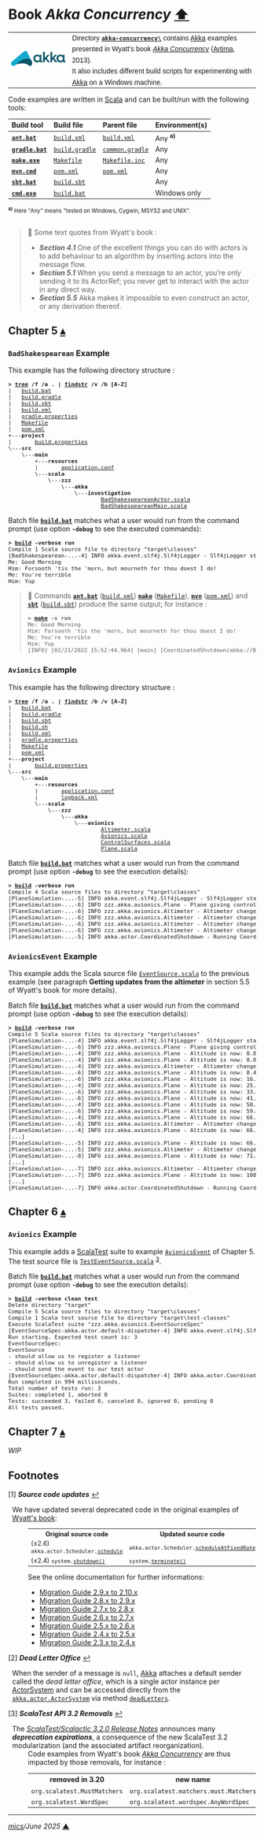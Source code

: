 # <span id="top">Book <i>Akka Concurrency</i></span> <span style="size:30%;"><a href="../README.md">⬆</a></span>

<table style="font-family:Helvetica,Arial;line-height:1.6;">
  <tr>
  <td style="border:0;padding:0 10px 0 0;min-width:120px;"><a href="https://akka.io/" rel="external"><img src="../docs/images/akka.svg" width="120" alt="Akka project"/></a></td>
  <td style="border:0;padding:0;vertical-align:text-top;">Directory <a href="."><strong><code>akka-concurrency\</code></strong></a> contains <a href="https://akka.io/" rel="external">Akka</a> examples presented in Wyatt's book <a href="https://www.artima.com/shop/akka_concurrency" rel="external"><i>Akka Concurrency</i></a> (<a href="https://www.artima.com/books/" rel="external" title="Artima">Artima</a>, 2013).<br/>It also includes different build scripts for experimenting with <a href="https://akka.io/" rel="external">Akka</a> on a Windows machine.</td>
  </tr>
</table>


Code examples are written in [Scala] and can be built/run with the following tools:

| Build&nbsp;tool | Build&nbsp;file | Parent&nbsp;file | Environment(s) |
|:----------------|:----------------|:-----------------|:---------------|
| [**`ant.bat`**][apache_ant_cli] | [`build.xml`](./Chapter05/BadShakespearean/build.xml) | [`build.xml`](./build.xml) | Any <sup><b>a)</b></sup> |
| [**`gradle.bat`**][gradle_cli] | [`build.gradle`](./Chapter05/BadShakespearean/build.gradle) | [`common.gradle`](./common.gradle) | Any |
| [**`make.exe`**][make_cli] | [`Makefile`](./Chapter05/BadShakespearean/Makefile) | [`Makefile.inc`](./Makefile.inc) | Any |
| [**`mvn.cmd`**][apache_maven_cli] | [`pom.xml`](./Chapter05/BadShakespearean/pom.xml) | [`pom.xml`](./pom.xml) | Any |
| [**`sbt.bat`**][sbt_cli] | [`build.sbt`](./Chapter05/BadShakespearean/build.sbt) | &nbsp;        | Any |
| [**`cmd.exe`**][cmd_cli] | [`build.bat`](./Chapter05/BadShakespearean/build.bat)   |  &nbsp;        | Windows only |
<div style="font-size:80%;">
<sup><b>a)</b></sup> Here "Any" means "tested on Windows, Cygwin, MSYS2 and UNIX".<br/>&nbsp;
</div>

> **:mag_right:** Some text quotes from Wyatt's book :
> - ***Section 4.1*** One of the excellent things you can do with actors is to add behaviour to an algorithm by inserting actors into the message flow.
> - ***Section 5.1*** When you send a message to an actor, you’re only sending it to its ActorRef; you never get to interact with the actor in any direct way.
> - ***Section 5.5*** Akka makes it impossible to even construct an actor, or any derivation thereof.

## <span id="ch05">Chapter 5</span> [**&#x25B4;**](#top)

### <span id="ch05_badshakespearean">`BadShakespearean` Example</span>

This example has the following directory structure :

<pre style="font-size:80%;">
<b>&gt; <a href="https://learn.microsoft.com/en-us/windows-server/administration/windows-commands/tree" rel="external">tree</a> /f /a . | <a href="https://learn.microsoft.com/en-us/windows-server/administration/windows-commands/findstr" rel="external">findstr</a> /v /b [A-Z]</b>
|   <a href="./Chapter05/BadShakespearean/build.bat">build.bat</a>
|   <a href="./Chapter05/BadShakespearean/build.gradle">build.gradle</a>
|   <a href="./Chapter05/BadShakespearean/build.sbt">build.sbt</a>
|   <a href="./Chapter05/BadShakespearean/build.xml">build.xml</a>
|   <a href="./Chapter05/BadShakespearean/gradle.properties">gradle.properties</a>
|   <a href="./Chapter05/BadShakespearean/Makefile">Makefile</a>
|   <a href="./Chapter05/BadShakespearean/pom.xml">pom.xml</a>
+---<b>project</b>
|       <a href="./Chapter05/BadShakespearean/project/build.properties">build.properties</a>
\---<b>src</b>
    \---<b>main</b>
        +---<b>resources</b>
        |       <a href="./Chapter05/BadShakespearean/src/main/resources/application.conf">application.conf</a>
        \---<b>scala</b>
            \---<b>zzz</b>
                \---<b>akka</b>
                    \---<b>investigation</b>
                            <a href="./Chapter05/BadShakespearean/src/main/scala/zzz/akka/investigation/BadShakespeareanActor.scala">BadShakespeareanActor.scala</a>
                            <a href="./Chapter05/BadShakespearean/src/main/scala/zzz/akka/investigation/BadShakespeareanMain.scala">BadShakespeareanMain.scala</a>
</pre>

Batch file [**`build.bat`**](./Chapter05/BadShakespearean/build.bat) matches what a user would run from the command prompt (use option **`-debug`** to see the executed commands):

<pre style="font-size:80%;">
<b>&gt; <a href="Chapter05/BadShakespearean/build.bat">build</a> -verbose run</b>
Compile 1 Scala source file to directory "target\classes"
[BadShakespearean-...-4] INFO akka.event.slf4j.Slf4jLogger - Slf4jLogger started
Me: Good Morning
Him: Forsooth 'tis the 'morn, but mourneth for thou doest I do!
Me: You're terrible
Him: Yup
</pre>

> **:mag_right:** Commands [**`ant.bat`**][apache_ant_cli] ([`build.xml`](./Chapter05/BadShakespearean/build.xml)) [**`make`**][make_cli] ([`Makefile`](./Chapter05/BadShakespearean/Makefile)), [**`mvn`**][apache_maven_cli] ([`pom.xml`](./Chapter05/BadShakespearean/pom.xml)) and [**`sbt`**][sbt_cli] ([`build.sbt`](./Chapter05/BadShakespearean/build.sbt)) produce the same output; for instance :
> <pre style="font-size:80%;">
> <b>&gt; <a href="https://www.gnu.org/software/make/manual/html_node/Running.html">make</a> -s run</b>
> Me: Good Morning
> Him: Forsooth 'tis the 'morn, but mourneth for thou doest I do!
> Me: You're terrible
> Him: Yup
> [INFO] [02/21/2022 15:52:44.964] [main] [CoordinatedShutdown(akka://BadShakespearean)] Running CoordinatedShutdown with reason [ActorSystemTerminateReason]
> </pre>

### <span id="ch05_avionics">`Avionics` Example</span>

This example has the following directory structure :

<pre style="font-size:80%;">
<b>&gt; <a href="">tree</a> /f /a . | <a href="">findstr</a> /b /v [A-Z]</b>
|   <a href="./Chapter05/Avionics/build.bat">build.bat</a>
|   <a href="./Chapter05/Avionics/build.gradle">build.gradle</a>
|   <a href="./Chapter05/Avionics/build.sbt">build.sbt</a>
|   <a href="./Chapter05/Avionics/build.sh">build.sh</a>
|   <a href="./Chapter05/Avionics/build.xml">build.xml</a>
|   <a href="./Chapter05/Avionics/gradle.properties">gradle.properties</a>
|   <a href="./Chapter05/Avionics/Makefile">Makefile</a>
|   <a href="./Chapter05/Avionics/pom.xml">pom.xml</a>
+---<b>project</b>
|       <a href="./Chapter05/Avionics/project/build.properties">build.properties</a>
\---<b>src</b>
    \---<b>main</b>
        +---<b>resources</b>
        |       <a href="./Chapter05/Avionics/src/main/resources/application.conf">application.conf</a>
        |       <a href="./Chapter05/Avionics/src/main/resources/logback.xml">logback.xml</a>
        \---<b>scala</b>
            \---<b>zzz</b>
                \---<b>akka</b>
                    \---<b>avionics</b>
                            <a href="./Chapter05/Avionics/src/main/scala/zzz/akka/avionics/Altimeter.scala">Altimeter.scala</a>
                            <a href="./Chapter05/Avionics/src/main/scala/zzz/akka/avionics/Avionics.scala">Avionics.scala</a>
                            <a href="./Chapter05/Avionics/src/main/scala/zzz/akka/avionics/ControlSurfaces.scala">ControlSurfaces.scala</a>
                            <a href="./Chapter05/Avionics/src/main/scala/zzz/akka/avionics/Plane.scala">Plane.scala</a>
</pre>

Batch file [**`build.bat`**](./Chapter05/Avionics/build.bat) matches what a user would run from the command prompt (use option **`-debug`** to see the execution details):

<pre style="font-size:80%;">
<b>&gt; <a href="./Chapter05/Avionics/build.bat">build</a> -verbose run</b>
Compile 4 Scala source files to directory "target\classes"
[PlaneSimulation-...-5] INFO akka.event.slf4j.Slf4jLogger - Slf4jLogger started
[PlaneSimulation-...-6] INFO zzz.akka.avionics.Plane - Plane giving control.
[PlaneSimulation-...-6] INFO zzz.akka.avionics.Altimeter - Altimeter changed rate of climb to 5000.0.
[PlaneSimulation-...-6] INFO zzz.akka.avionics.Altimeter - Altimeter changed rate of climb to 0.0.
[PlaneSimulation-...-6] INFO zzz.akka.avionics.Altimeter - Altimeter changed rate of climb to 2500.0.
[PlaneSimulation-...-6] INFO zzz.akka.avionics.Altimeter - Altimeter changed rate of climb to 0.0.
[PlaneSimulation-...-5] INFO akka.actor.CoordinatedShutdown - Running CoordinatedShutdown with reason [ActorSystemTerminateReason]
</pre>

### <span id="ch05_avionics_event">`AvionicsEvent` Example</span>

This example adds the Scala source file [`EventSource.scala`](./Chapter05/AvionicsEvent//src/main/scala/zzz/akka/avionics/EventSource.scala) to the previous example (see paragraph **Getting updates from the altimeter** in section 5.5 of Wyatt's book for more details).

Batch file [**`build.bat`**](./Chapter05/AvionicsEvent/build.bat) matches what a user would run from the command prompt (use option **`-debug`** to see the execution details):

<pre style="font-size:80%;">
<b>&gt; <a href="./Chapter05/AvionicsEvent/build.bat">build</a> -verbose run</b>
Compile 5 Scala source files to directory "target\classes"
[PlaneSimulation-...-4] INFO akka.event.slf4j.Slf4jLogger - Slf4jLogger started
[PlaneSimulation-...-6] INFO zzz.akka.avionics.Plane - Plane giving control.
[PlaneSimulation-...-4] INFO zzz.akka.avionics.Plane - Altitude is now: 0.0
[PlaneSimulation-...-4] INFO zzz.akka.avionics.Plane - Altitude is now: 0.0
[PlaneSimulation-...-4] INFO zzz.akka.avionics.Altimeter - Altimeter changed rate of climb to 5000.0.
[PlaneSimulation-...-6] INFO zzz.akka.avionics.Plane - Altitude is now: 8.416666666666666
[PlaneSimulation-...-6] INFO zzz.akka.avionics.Plane - Altitude is now: 16.75
[PlaneSimulation-...-4] INFO zzz.akka.avionics.Plane - Altitude is now: 25.083333333333336
[PlaneSimulation-...-6] INFO zzz.akka.avionics.Plane - Altitude is now: 33.41666666666667
[PlaneSimulation-...-6] INFO zzz.akka.avionics.Plane - Altitude is now: 41.833333333333336
[PlaneSimulation-...-4] INFO zzz.akka.avionics.Plane - Altitude is now: 50.16666666666667
[PlaneSimulation-...-6] INFO zzz.akka.avionics.Plane - Altitude is now: 59.833333333333336
[PlaneSimulation-...-4] INFO zzz.akka.avionics.Plane - Altitude is now: 66.91666666666667
[PlaneSimulation-...-6] INFO zzz.akka.avionics.Altimeter - Altimeter changed rate of climb to 0.0.
[PlaneSimulation-...-4] INFO zzz.akka.avionics.Plane - Altitude is now: 66.91666666666667
[...]
[PlaneSimulation-...-5] INFO zzz.akka.avionics.Plane - Altitude is now: 66.91666666666667
[PlaneSimulation-...-5] INFO zzz.akka.avionics.Altimeter - Altimeter changed rate of climb to 2500.0.
[PlaneSimulation-...-8] INFO zzz.akka.avionics.Plane - Altitude is now: 71.125
[...]
[PlaneSimulation-...-7] INFO zzz.akka.avionics.Altimeter - Altimeter changed rate of climb to 0.0.
[PlaneSimulation-...-7] INFO zzz.akka.avionics.Plane - Altitude is now: 108.75000000000001
[...]
[PlaneSimulation-...-7] INFO akka.actor.CoordinatedShutdown - Running CoordinatedShutdown with reason [ActorSystemTerminateReason]
</pre>

## <span id="ch06">Chapter 6</span> [**&#x25B4;**](#top)

### <span id="ch06_avionics">`Avionics` Example</span>

This example adds a [ScalaTest] suite to example [`AvionicsEvent`](#ch05_avionics_event) of Chapter 5. The test source file is [`TestEventSource.scala`](./Chapter06/Avionics/src/test/scala/zzz/akka/avionics/TestEventSource.scala) <sup id="anchor_03">[3](#footnote_03)</sup>.

Batch file [**`build.bat`**](./Chapter05/Avionics/build.bat) matches what a user would run from the command prompt (use option **`-debug`** to see the execution details):

<pre style="font-size:80%;">
<b>&gt; <a href="./Chapter06/Avionics/build.bat">build</a> -verbose clean test</b>
Delete directory "target"
Compile 5 Scala source files to directory "target\classes"
Compile 1 Scala test source file to directory "target\test-classes"
Execute ScalaTest suite "zzz.akka.avionics.EventSourceSpec"
[EventSourceSpec-akka.actor.default-dispatcher-4] INFO akka.event.slf4j.Slf4jLogger - Slf4jLogger started
Run starting. Expected test count is: 3
EventSourceSpec:
EventSource
- should allow us to register a listener
- should allow us to unregister a listener
- should send the event to our test actor
[EventSourceSpec-akka.actor.default-dispatcher-4] INFO akka.actor.CoordinatedShutdown - Running CoordinatedShutdown with reason [ActorSystemTerminateReason]
Run completed in 994 milliseconds.
Total number of tests run: 3
Suites: completed 1, aborted 0
Tests: succeeded 3, failed 0, canceled 0, ignored 0, pending 0
All tests passed.
</pre>

## <span id="ch07">Chapter 7</span> [**&#x25B4;**](#top)

*WIP*

## <span id="footnotes">Footnotes</span>

<span id="footnote_01">[1]</span> ***Source code updates*** [↩](#anchor_01)

<dl><dd style="margin:0 0 0 8px;">
We have updated several deprecated code in the original examples of <a href="https://www.artima.com/shop/akka_concurrency">Wyatt's book</a>:
</dd>
<dd>
<table style="font-size:90%;">
<tr>
<th>Original source code</th>
<th>Updated source code</th>
</tr>
<tr>
<td>(&le;2.6) <code>akka.actor.Scheduler.<a href="https://doc.akka.io/api/akka/2.6/akka/actor/Scheduler.html#schedule(initialDelay:scala.concurrent.duration.FiniteDuration,interval:scala.concurrent.duration.FiniteDuration,runnable:Runnable)(implicitexecutor:scala.concurrent.ExecutionContext):akka.actor.Cancellable">schedule</a></code></td>
<td><code>akka.actor.Scheduler.<a href="https://doc.akka.io/api/akka/2.6/akka/actor/Scheduler.html#scheduleAtFixedRate(initialDelay:java.time.Duration,interval:java.time.Duration,receiver:akka.actor.ActorRef,message:Any,executor:scala.concurrent.ExecutionContext,sender:akka.actor.ActorRef):akka.actor.Cancellable">scheduleAtFixedRate</a></code></td>
</tr>
<tr style="padding:0;">
<td>(&le;2.4) <code>system.<a href="https://doc.akka.io/docs/akka/2.4/project/migration-guide-2.3.x-2.4.x.html#Actor_system_shutdown">shutdown()</a></code></td>
<td><code>system.<a href="https://doc.akka.io/api/akka/current/akka/actor/ActorSystem.html#terminate():scala.concurrent.Future[akka.actor.Terminated]">terminate()</a</code></td>
</tr>
</table>
See the online documentation for further informations: 
<ul>
<li><a href="https://doc.akka.io/libraries/akka-core/current/project/migration-guide-2.9.x-2.10.x.html">Migration Guide 2.9.x to 2.10.x</a></li>
<li><a href="https://doc.akka.io/docs/akka/current/project/migration-guide-2.8.x-2.9.x.html">Migration Guide 2.8.x to 2.9.x</a></li>
<li><a href="https://doc.akka.io/docs/akka/current/project/migration-guide-2.7.x-2.8.x.html">Migration Guide 2.7.x to 2.8.x</a></li>
<li><a href="https://doc.akka.io/docs/akka/current/project/migration-guide-2.6.x-2.7.x.html" rel="external">Migration Guide 2.6.x to 2.7.x</a></li>
<li><a href="https://doc.akka.io/docs/akka/current/project/migration-guide-2.5.x-2.6.x.html" rel="external">Migration Guide 2.5.x to 2.6.x</a></li>
<li><a href="https://doc.akka.io/docs/akka/2.5.32/project/migration-guide-2.4.x-2.5.x.html" rel="external">Migration Guide 2.4.x to 2.5.x</a></li>
<li><a href="https://doc.akka.io/docs/akka/2.4/project/migration-guide-2.3.x-2.4.x.html" rel="external">Migration Guide 2.3.x to 2.4.x</a></li>
</ul>
</dd></dl>

<span id="footnote_02">[2]</span> ***Dead Letter Office*** [↩](#anchor_02)

<dl><dd style="margin:0 0 0 8px;">
When the sender of a message is <code>null</code>, <a href="https://akka.io/" rel="external">Akka</a> attaches a default sender called the <i>dead letter office</i>, which is a single actor instance per <a href="https://doc.akka.io/docs/akka/current/general/actor-systems.html" rel="external">ActorSystem</a> and can be accessed directly from the <a href="https://doc.akka.io/japi/akka/current/akka/actor/ActorSystem.html"><code>akka.actor.ActorSystem</code></a> via method <a href="https://doc.akka.io/japi/akka/current/akka/actor/ActorSystem.html#deadLetters()" rel="external"><code>deadLetters</code></a>.
</dd></dl>

<span id="footnote_03">[3]</span> ***ScalaTest API 3.2 Removals*** [↩](#anchor_03)

<dl><dd style="margin:0 0 0 8px;">
The <a href="https://www.scalatest.org/release_notes/3.2.0"><i>ScalaTest/Scalactic 3.2.0 Release Notes</i></a> announces many <b><i>deprecation expirations</i></b>, a consequence of the new ScalaTest 3.2 modularization (and the associated artifact reorganization).
</dd>
<dd>
Code examples from Wyatt's book <a href="https://www.artima.com/shop/akka_concurrency"><i>Akka Concurrency</i></a> are thus impacted by those removals, for instance :
</dd>
<dd>
<table>
<tr>
  <th>removed in 3.20</th>
  <th>new&nbsp;name</th>
</tr>
<tr>
  <td><code>org.scalatest.MustMatchers</code></td>
  <td><code>org.scalatest.matchers.must.Matchers</code></td>
</tr>
<tr>
  <td><code>org.scalatest.WordSpec</code></td>
  <td><code>org.scalatest.wordspec.AnyWordSpec</code></td></tr>
</table>
</dd></dl>

***

*[mics](https://lampwww.epfl.ch/~michelou/)/June 2025* [**&#9650;**](#top)
<span id="bottom">&nbsp;</span>

<!-- link refs -->

[akka]: https://akka.io/
[apache_ant_cli]: https://ant.apache.org/manual/running.html
[apache_maven_cli]: https://maven.apache.org/ref/current/maven-embedder/cli.html
[cmd_cli]: https://learn.microsoft.com/en-us/windows-server/administration/windows-commands/cmd
[gradle_cli]: https://docs.gradle.org/current/userguide/command_line_interface.html
[sbt_cli]: https://www.scala-sbt.org/1.x/docs/Command-Line-Reference.html
[scala]: https://www.scala-lang-org/
[scalatest]: https://www.scalatest.org/
[make_cli]: https://ftp.gnu.org/old-gnu/Manuals/make-3.79.1/html_node/make_86.html
